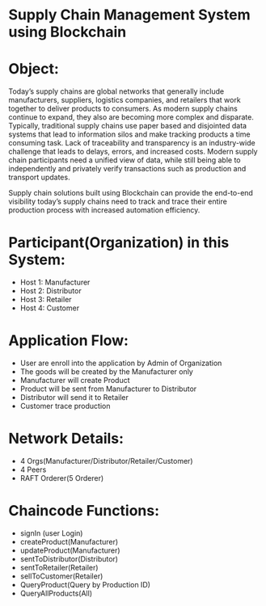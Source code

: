 # Supply Chain Management System using Blockchain

# Object:
Today’s supply chains are global networks that generally include manufacturers, suppliers, logistics companies, and retailers that work together to deliver products to consumers. As modern supply chains continue to expand, they also are becoming more complex and disparate. Typically, traditional supply chains use paper based and disjointed data systems that lead to information silos and make tracking products a time consuming task. Lack of traceability and transparency is an industry-wide challenge that leads to delays, errors, and increased costs. Modern supply chain participants need a unified view of data, while still being able to independently and privately verify transactions such as production and transport updates.

Supply chain solutions built using Blockchain can provide the end-to-end visibility today’s supply chains need to track and trace their entire production process with increased automation efficiency.

# Participant(Organization) in this System:
 - Host 1: Manufacturer
 - Host 2: Distributor
 - Host 3: Retailer
 - Host 4: Customer

# Application Flow:
  - User are enroll into the application by Admin of Organization
  - The goods will be created by the Manufacturer only
  - Manufacturer will create Product
  - Product will be sent from Manufacturer to Distributor
  - Distributor will send it to Retailer
  - Customer trace production

# Network Details:
  - 4 Orgs(Manufacturer/Distributor/Retailer/Customer)
  - 4 Peers
  - RAFT Orderer(5 Orderer)

# Chaincode Functions:
  - signIn (user Login)
  - createProduct(Manufacturer)
  - updateProduct(Manufacturer)
  - sentToDistributor(Distributor)
  - sentToRetailer(Retailer)
  - sellToCustomer(Retailer)
  - QueryProduct(Query by Production ID)
  - QueryAllProducts(All)
